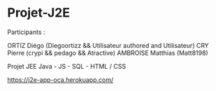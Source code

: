 # Projet-J2E

Participants :

ORTIZ Diégo (Diegoortizz && Utilisateur authored and Utilisateur)
CRY Pierre (crypi && pedago && Atractive)
AMBROISE Matthias (Matt8198)


Projet JEE
Java - JS - SQL - HTML / CSS

https://j2e-app-oca.herokuapp.com/
